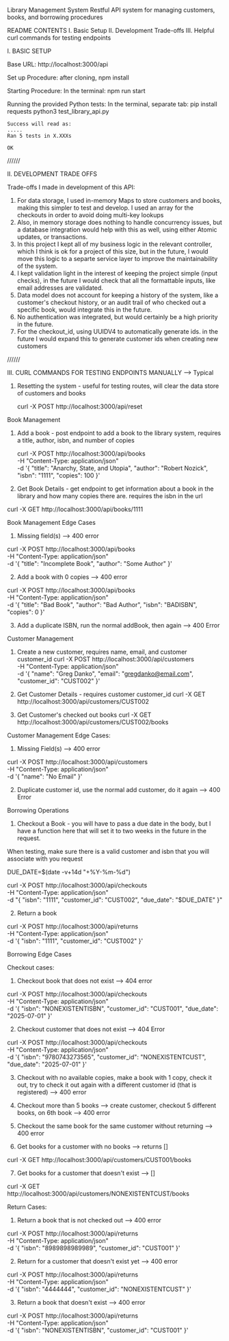 Library Management System
    Restful API system for managing customers, books, and borrowing procedures

README CONTENTS
I. Basic Setup
II. Development Trade-offs
III. Helpful curl commands for testing endpoints


I. BASIC SETUP

Base URL: http://localhost:3000/api

Set up Procedure:
    after cloning, npm install

Starting Procedure:
    In the terminal:  npm run start

Running the provided Python tests:
    In the terminal, separate tab: pip install requests
                     python3 test_library_api.py
                     
    Success will read as: 
    .....
    Ran 5 tests in X.XXXs

    OK


//////

II. DEVELOPMENT TRADE OFFS

Trade-offs I made in development of this API:

1. For data storage, I used in-memory Maps to store customers and books, making this simpler to test and develop. I used an array for the checkouts in order to avoid doing multi-key lookups
2. Also, in memory storage does nothing to handle concurrency issues, but a database integration would help with this as well, using either Atomic updates, or transactions.
3. In this project I kept all of my business logic in the relevant controller, which I think is ok for a project of this size, but in the future, I would move this logic to a separte service layer to improve the maintainability of the system.
4. I kept validation light in the interest of keeping the project simple (input checks), in the future I would check that all the formattable inputs, like email addresses are validated. 
5. Data model does not account for keeping a history of the system, like a customer's checkout history, or an audit trail of who checked out a specific book, would integrate this in the future.
6. No authentication was integrated, but would certainly be a high priority in the future.
7. For the checkout_id, using UUIDV4 to automatically generate ids. in the future I would expand this to generate customer ids when creating new customers 


//////

III. CURL COMMANDS FOR TESTING ENDPOINTS MANUALLY
  --> Typical 

1. Resetting the system  - useful for testing routes, will clear the data store of customers and books
    
    curl -X POST http://localhost:3000/api/reset

Book Management
1. Add a book - post endpoint to add a book to the library system, requires a title, author, isbn, and number of copies
    
    curl -X POST http://localhost:3000/api/books \
  -H "Content-Type: application/json" \
  -d '{
    "title": "Anarchy, State, and Utopia",
    "author": "Robert Nozick",
    "isbn": "1111",
    "copies": 100
  }'

2.  Get Book Details - get endpoint to get information about a book in the library and how many copies there are. requires the isbn in the url

  curl -X GET http://localhost:3000/api/books/1111

Book Management Edge Cases

1. Missing field(s) --> 400 error

curl -X POST http://localhost:3000/api/books \
  -H "Content-Type: application/json" \
  -d '{
    "title": "Incomplete Book",
    "author": "Some Author"
  }'

2. Add a book with 0 copies --> 400 error

curl -X POST http://localhost:3000/api/books \
  -H "Content-Type: application/json" \
  -d '{
    "title": "Bad Book",
    "author": "Bad Author",
    "isbn": "BADISBN",
    "copies": 0
  }'

3. Add a duplicate ISBN, run the normal addBook, then again --> 400 Error


Customer Management
1. Create a new customer, requires name, email, and customer customer_id
    curl -X POST http://localhost:3000/api/customers \
  -H "Content-Type: application/json" \
  -d '{
    "name": "Greg Danko",
    "email": "gregdanko@email.com",
    "customer_id": "CUST002"
  }'

2. Get Customer Details -  requires customer customer_id
curl -X GET http://localhost:3000/api/customers/CUST002

3. Get Customer's checked out books
curl -X GET http://localhost:3000/api/customers/CUST002/books

Customer Management Edge Cases:

1. Missing Field(s) --> 400 error

curl -X POST http://localhost:3000/api/customers \
  -H "Content-Type: application/json" \
  -d '{
    "name": "No Email"
  }'

2. Duplicate customer id, use the normal add customer, do it again --> 400 Error




Borrowing Operations
1. Checkout a Book - you will have to pass a due date in the body, but I have a function here that will set it to two weeks in the future in the request.

When testing, make sure there is a valid customer and isbn that you will associate with you request

DUE_DATE=$(date -v+14d "+%Y-%m-%d") 

curl -X POST http://localhost:3000/api/checkouts \
  -H "Content-Type: application/json" \
  -d "{
    \"isbn\": \"1111\",
    \"customer_id\": \"CUST002\",
    \"due_date\": \"$DUE_DATE\"
  }"

2. Return a book

curl -X POST http://localhost:3000/api/returns \
  -H "Content-Type: application/json" \
  -d '{
    "isbn": "1111",
    "customer_id": "CUST002"
  }'

Borrowing Edge Cases

Checkout cases:

1. Checkout book that does not exist --> 404 error

curl -X POST http://localhost:3000/api/checkouts \
  -H "Content-Type: application/json" \
  -d '{
    "isbn": "NONEXISTENTISBN",
    "customer_id": "CUST001",
    "due_date": "2025-07-01"
  }'

  2. Checkout customer that does not exist --> 404 Error

  curl -X POST http://localhost:3000/api/checkouts \
  -H "Content-Type: application/json" \
  -d '{
    "isbn": "9780743273565",
    "customer_id": "NONEXISTENTCUST",
    "due_date": "2025-07-01"
  }'

  3. Checkout with no available copies, make a book with 1 copy, check it out, try to check it out again with a different customer id (that is registered) --> 400 error

  4. Checkout more than 5 books --> create customer, checkout 5 different books, on 6th book --> 400 error

  5. Checkout the same book for the same customer without returning --> 400 error

  6. Get books for a customer with no books --> returns []

  curl -X GET http://localhost:3000/api/customers/CUST001/books

  7. Get books for a customer that doesn't exist --> []

  curl -X GET http://localhost:3000/api/customers/NONEXISTENTCUST/books

  Return Cases:

  1. Return a book that is not checked out --> 400 error

  curl -X POST http://localhost:3000/api/returns \
  -H "Content-Type: application/json" \
  -d '{
    "isbn": "8989898989989",
    "customer_id": "CUST001"
  }'

  2. Return for a customer that doesn't exist yet --> 400 error

  curl -X POST http://localhost:3000/api/returns \
  -H "Content-Type: application/json" \
  -d '{
    "isbn": "4444444",
    "customer_id": "NONEXISTENTCUST"
  }'

  3. Return a book that doesn't exist --> 400 error

  curl -X POST http://localhost:3000/api/returns \
  -H "Content-Type: application/json" \
  -d '{
    "isbn": "NONEXISTENTISBN",
    "customer_id": "CUST001"
  }'